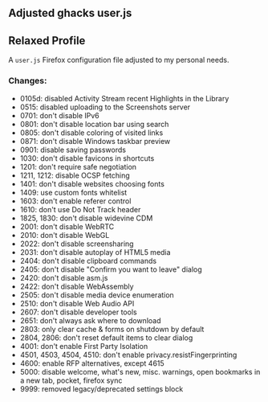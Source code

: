 ## Adjusted ghacks user.js
## Relaxed Profile
A `user.js` Firefox configuration file adjusted to my personal needs.
### Changes:
- 0105d: disabled Activity Stream recent Highlights in the Library
- 0515: disabled uploading to the Screenshots server
- 0701: don't disable IPv6
- 0801: don't disable location bar using search
- 0805: don't disable coloring of visited links
- 0871: don't disable Windows taskbar preview
- 0901: disable saving passwords
- 1030: don't disable favicons in shortcuts
- 1201: don't require safe negotiation
- 1211, 1212: disable OCSP fetching
- 1401: don't disable websites choosing fonts
- 1409: use custom fonts whitelist
- 1603: don't enable referer control
- 1610: don't use Do Not Track header
- 1825, 1830: don't disable widevine CDM
- 2001: don't disable WebRTC
- 2010: don't disable WebGL
- 2022: don't disable screensharing
- 2031: don't disable autoplay of HTML5 media
- 2404: don't disable clipboard commands
- 2405: don't disable "Confirm you want to leave" dialog
- 2420: don't disable asm.js
- 2422: don't disable WebAssembly
- 2505: don't disable media device enumeration
- 2510: don't disable Web Audio API
- 2607: don't disable developer tools
- 2651: don't always ask where to download
- 2803: only clear cache & forms on shutdown by default
- 2804, 2806: don't reset default items to clear dialog
- 4001: don't enable First Party Isolation
- 4501, 4503, 4504, 4510: don't enable privacy.resistFingerprinting
- 4600: enable RFP alternatives, except 4615
- 5000: disable welcome, what's new, misc. warnings, open bookmarks in a new tab, pocket, firefox sync
- 9999: removed legacy/deprecated settings block